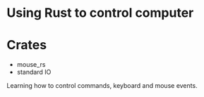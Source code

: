 # Using Rust to control computer

# Crates
- mouse_rs
- standard IO

Learning how to control commands, keyboard and mouse events.